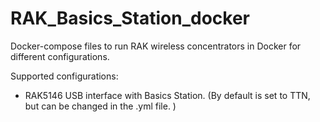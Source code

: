 # RAK_Basics_Station_docker
Docker-compose files to run RAK wireless concentrators in Docker for different configurations.

Supported configurations:
- RAK5146 USB interface with Basics Station. (By default is set to TTN, but can be changed in the .yml file. )
